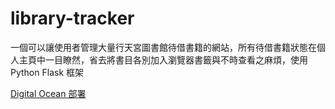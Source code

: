 # library-tracker
一個可以讓使用者管理大量行天宮圖書館待借書籍的網站，所有待借書籍狀態在個人主頁中一目瞭然，省去將書目各別加入瀏覽器書籤與不時查看之麻煩，使用 Python Flask 框架  


[Digital Ocean 部署](https://kyomind.tw/)
